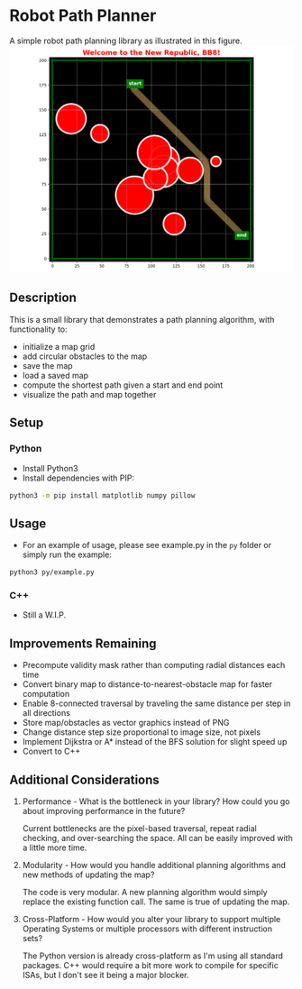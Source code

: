 # Robot Path Planner

A simple robot path planning library as illustrated in this figure.
![Navigating a path from start to finish](HeroBB8.png)

## Description

This is a small library that demonstrates a path planning algorithm, with functionality to:

- initialize a map grid
- add circular obstacles to the map
- save the map
- load a saved map
- compute the shortest path given a start and end point
- visualize the path and map together

## Setup

### Python

- Install Python3
- Install dependencies with PIP:

```bash
python3 -m pip install matplotlib numpy pillow
```

## Usage

- For an example of usage, please see example.py in the `py` folder or simply run the example:

```bash
python3 py/example.py
```

### C++

- Still a W.I.P.

## Improvements Remaining

- Precompute validity mask rather than computing radial distances each time
- Convert binary map to distance-to-nearest-obstacle map for faster computation
- Enable 8-connected traversal by traveling the same distance per step in all directions
- Store map/obstacles as vector graphics instead of PNG
- Change distance step size proportional to image size, not pixels
- Implement Dijkstra or A* instead of the BFS solution for slight speed up
- Convert to C++

## Additional Considerations

1. Performance - What is the bottleneck in your library? How could you go about improving performance in the future?

    Current bottlenecks are the pixel-based traversal, repeat radial checking, and over-searching the space. All can be easily improved with a little more time.

2. Modularity - How would you handle additional planning algorithms and new methods of updating the map?

    The code is very modular. A new planning algorithm would simply replace the existing function call. The same is true of updating the map.

3. Cross-Platform - How would you alter your library to support multiple Operating Systems or multiple processors with different instruction sets?

    The Python version is already cross-platform as I'm using all standard packages. C++ would require a bit more work to compile for specific ISAs, but I don't see it being a major blocker.
